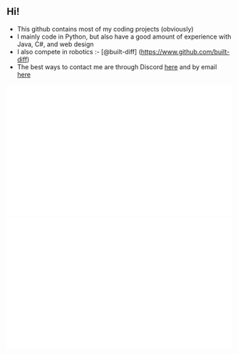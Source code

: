  ## Hi!
 

 - This github contains most of my coding projects (obviously)
 - I mainly code in Python, but also have a good amount of experience with Java, C#, and web design
 - I also compete in robotics :- [@built-diff] (https://www.github.com/built-diff)
 - The best ways to contact me are through Discord [here](https://discord.com/users/697913907528073296) and by email [here](mailto:somebody.4545@outlook.com)

[![My GitHub Language Stats](https://github.com/somebody4545/e/blob/master/generated/languages.svg)]()
[![My GitHub Stats (longer)](https://github.com/somebody4545/e/blob/master/generated/overview.svg)]()
<!---
somebody4545/somebody4545 is a ✨ special ✨ repository because its `README.md` (this file) appears on your GitHub profile.
You can click the Preview link to take a look at your changes.
--->
